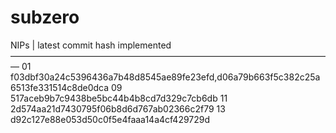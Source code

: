 # subzero

NIPs | latest commit hash implemented
—————————————————————————————————————
01     f03dbf30a24c5396436a7b48d8545ae89fe23efd,d06a79b663f5c382c25a6513fe331514c8de0dca
09     517aceb9b7c9438be5bc44b4b8cd7d329c7cb6db
11     2d574aa21d7430795f06b8d6d767ab02366c2f79
13     d92c127e88e053d50c0f5e4faaa14a4cf429729d